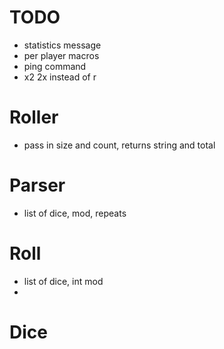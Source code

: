 # TODO
- statistics message
- per player macros
- ping command
- x2 2x instead of r

# Roller
- pass in size and count, returns string and total

# Parser
- list of dice, mod, repeats

# Roll
- list of dice, int mod
-

# Dice
